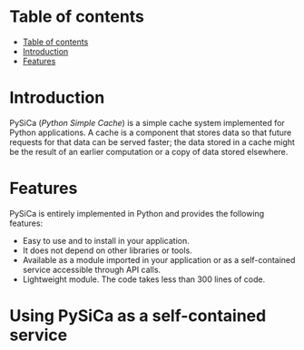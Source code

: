 # Table of contents
<!--ts-->
   * [Table of contents](#table-of-contents)
   * [Introduction](#introduction)
   * [Features](#features)

<!--te-->

# Introduction
PySiCa (_Python Simple Cache_) is a simple cache system implemented for Python applications.
A cache is a component that stores data so that future requests for that data can be served faster; the data stored in a cache might be the result of an earlier computation or a copy of data stored elsewhere.
# Features
PySiCa is entirely implemented in Python and provides the following features:
- Easy to use and to install in your application.
- It does not depend on other libraries or tools.
- Available as a module imported in your application or as a self-contained service accessible through API calls.
- Lightweight module. The code takes less than 300 lines of code.
# Using PySiCa as a self-contained service
